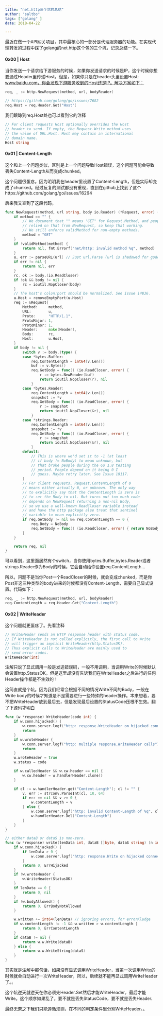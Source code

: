 ```yaml
---
title: "net.http三个坑的总结"
author: "saltbo"
tags: ["golang" ]
date: 2018-04-22

---
```


最近在做一个API网关项目，其中最核心的一部分是代理服务器的功能。在实现代理转发的过程中踩了golang的net.http这个包的三个坑，记录总结一下。
<!-- more -->

#### 0x00 | Host

当你发送一个请求给下游服务的时候，如果你发送请求的时候是IP，这个时候你想要通过Header里传递Host。但是，如果你只是在header头里设置Host: www.baidu.com，你会发现下游服务收到的Host还是IP。解决方案如下：

```go
req, _ := http.NewRequest(method, url, bodyReader)

// https://github.com/golang/go/issues/7682
req.Host = req.Header.Get("Host") 
```

我们跟踪到req.Host处也可以看到它的注释
```go
// For client requests Host optionally overrides the Host
// header to send. If empty, the Request.Write method uses
// the value of URL.Host. Host may contain an international
// domain name.
Host string
```

#### 0x01 | Content-Length
这个和上一个问题类似，区别是上一个问题导致Host错误，这个问题可能会导致丢失Content-Length从而变成chunked。

这个问题很蛋疼，因为明明我在header里设置了Content-Length，但是实际却变成了chunked。经过反复的测试都没有重现，直到在github上找到了这个https://github.com/golang/go/issues/16264

后来我又查到了这段代码。
```go
func NewRequest(method, url string, body io.Reader) (*Request, error) {
	if method == "" {
		// We document that "" means "GET" for Request.Method, and people have
		// relied on that from NewRequest, so keep that working.
		// We still enforce validMethod for non-empty methods.
		method = "GET"
	}
	if !validMethod(method) {
		return nil, fmt.Errorf("net/http: invalid method %q", method)
	}
	u, err := parseURL(url) // Just url.Parse (url is shadowed for godoc).
	if err != nil {
		return nil, err
	}
	rc, ok := body.(io.ReadCloser)
	if !ok && body != nil {
		rc = ioutil.NopCloser(body)
	}
	// The host's colon:port should be normalized. See Issue 14836.
	u.Host = removeEmptyPort(u.Host)
	req := &Request{
		Method:     method,
		URL:        u,
		Proto:      "HTTP/1.1",
		ProtoMajor: 1,
		ProtoMinor: 1,
		Header:     make(Header),
		Body:       rc,
		Host:       u.Host,
	}
	if body != nil {
		switch v := body.(type) {
		case *bytes.Buffer:
			req.ContentLength = int64(v.Len())
			buf := v.Bytes()
			req.GetBody = func() (io.ReadCloser, error) {
				r := bytes.NewReader(buf)
				return ioutil.NopCloser(r), nil
			}
		case *bytes.Reader:
			req.ContentLength = int64(v.Len())
			snapshot := *v
			req.GetBody = func() (io.ReadCloser, error) {
				r := snapshot
				return ioutil.NopCloser(&r), nil
			}
		case *strings.Reader:
			req.ContentLength = int64(v.Len())
			snapshot := *v
			req.GetBody = func() (io.ReadCloser, error) {
				r := snapshot
				return ioutil.NopCloser(&r), nil
			}
		default:
			// This is where we'd set it to -1 (at least
			// if body != NoBody) to mean unknown, but
			// that broke people during the Go 1.8 testing
			// period. People depend on it being 0 I
			// guess. Maybe retry later. See Issue 18117.
		}
		// For client requests, Request.ContentLength of 0
		// means either actually 0, or unknown. The only way
		// to explicitly say that the ContentLength is zero is
		// to set the Body to nil. But turns out too much code
		// depends on NewRequest returning a non-nil Body,
		// so we use a well-known ReadCloser variable instead
		// and have the http package also treat that sentinel
		// variable to mean explicitly zero.
		if req.GetBody != nil && req.ContentLength == 0 {
			req.Body = NoBody
			req.GetBody = func() (io.ReadCloser, error) { return NoBody, nil }
		}
	}

	return req, nil
}
```

可以看到，这里面居然有个switch，当你使用bytes.Buffer,bytes.Reader或者strings.Reader作为Body的时候，它会自动给你设置req.ContentLength...

所以，问题不是当你Post一个ReadCloser的时候，就会变成chunked，而是你Post非这三种类型的body进来的时候都没有Content-Length，需要自己显式设置。代码如下：

```go
req, _ := http.NewRequest(method, url, bodyReader)
req.ContentLength = req.Header.Get("Content-Length")
```

#### 0x02 | WriteHeader

这个问题就更蛋疼了。先看注释
```go
// WriteHeader sends an HTTP response header with status code.
// If WriteHeader is not called explicitly, the first call to Write
// will trigger an implicit WriteHeader(http.StatusOK).
// Thus explicit calls to WriteHeader are mainly used to
// send error codes.
WriteHeader(int)
```

注解只说了显式调用一般是发送错误码，一般不用调用，当调用Write的时候默认会设置http.StatusOK。但是这里却没有告诉我们在WriteHeader之后进行的任何Header操作都是不生效的！

这简直就是个坑。因为我们经常会根据不同的情况Write不同的Body，一般在Write body的时候才知道是不是需要进行一些特殊的header操作。本来想着，要不把WriteHeader放到最后去，但是发现最后设置的StatusCode压根不生效。翻了下源码才明白
```go
func (w *response) WriteHeader(code int) {
	if w.conn.hijacked() {
		w.conn.server.logf("http: response.WriteHeader on hijacked connection")
		return
	}
	if w.wroteHeader {
		w.conn.server.logf("http: multiple response.WriteHeader calls")
		return
	}
	w.wroteHeader = true
	w.status = code

	if w.calledHeader && w.cw.header == nil {
		w.cw.header = w.handlerHeader.clone()
	}

	if cl := w.handlerHeader.get("Content-Length"); cl != "" {
		v, err := strconv.ParseInt(cl, 10, 64)
		if err == nil && v >= 0 {
			w.contentLength = v
		} else {
			w.conn.server.logf("http: invalid Content-Length of %q", cl)
			w.handlerHeader.Del("Content-Length")
		}
	}
}

// either dataB or dataS is non-zero.
func (w *response) write(lenData int, dataB []byte, dataS string) (n int, err error) {
	if w.conn.hijacked() {
		if lenData > 0 {
			w.conn.server.logf("http: response.Write on hijacked connection")
		}
		return 0, ErrHijacked
	}
	if !w.wroteHeader {
		w.WriteHeader(StatusOK)
	}
	if lenData == 0 {
		return 0, nil
	}
	if !w.bodyAllowed() {
		return 0, ErrBodyNotAllowed
	}

	w.written += int64(lenData) // ignoring errors, for errorKludge
	if w.contentLength != -1 && w.written > w.contentLength {
		return 0, ErrContentLength
	}
	if dataB != nil {
		return w.w.Write(dataB)
	} else {
		return w.w.WriteString(dataS)
	}
}
```

其实就是注解中那句话，如果没有显式调用WriteHeader，当第一次调用Write的时候就会自动进行一次WriteHeader，所以，后续就不能再显式调用WriteHeader了。。

这个坑逆天就逆天在你必须先Header.Set然后才能WriteHeader，最后才能Write。这个顺序如果乱了，要不就是丢失StatusCode，要不就是丢失Header.

最终无奈之下我们只能遵循规则，在不同的判定条件里分别WriteHeader。。
